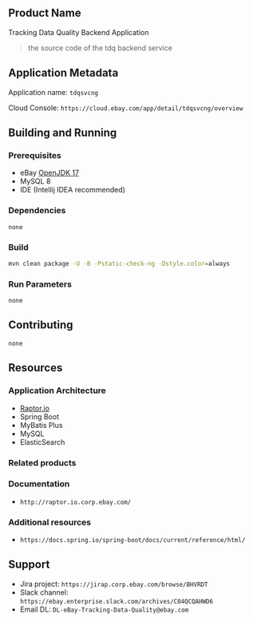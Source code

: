 ## Product Name
Tracking Data Quality Backend Application

> the source code of the tdq backend service 

## Application Metadata

Application name: `tdqsvcng`

Cloud Console: `https://cloud.ebay.com/app/detail/tdqsvcng/overview`

## Building and Running

### Prerequisites
* eBay [OpenJDK 17](URL: 'go/jdk')
* MySQL 8
* IDE (Intellij IDEA recommended)

### Dependencies
`none`

### Build
```bash
mvn clean package -U -B -Pstatic-check-ng -Dstyle.color=always
```

### Run Parameters
`none`

## Contributing
`none`

## Resources

### Application Architecture
* [Raptor.io](URL: 'http://raptor.io.corp.ebay.com/')
* Spring Boot
* MyBatis Plus
* MySQL
* ElasticSearch

### Related products


### Documentation
- `http://raptor.io.corp.ebay.com/`

### Additional resources
- `https://docs.spring.io/spring-boot/docs/current/reference/html/`

## Support
- Jira project: `https://jirap.corp.ebay.com/browse/BHVRDT`
- Slack channel: `https://ebay.enterprise.slack.com/archives/C04QCQAHWD6`
- Email DL: `DL-eBay-Tracking-Data-Quality@ebay.com`